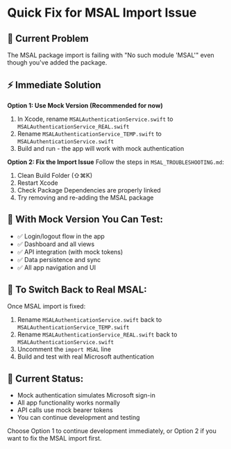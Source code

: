 # Quick Fix for MSAL Import Issue

## 🚨 Current Problem
The MSAL package import is failing with "No such module 'MSAL'" even though you've added the package.

## ⚡ Immediate Solution

**Option 1: Use Mock Version (Recommended for now)**
1. In Xcode, rename `MSALAuthenticationService.swift` to `MSALAuthenticationService_REAL.swift`
2. Rename `MSALAuthenticationService_TEMP.swift` to `MSALAuthenticationService.swift`
3. Build and run - the app will work with mock authentication

**Option 2: Fix the Import Issue**
Follow the steps in `MSAL_TROUBLESHOOTING.md`:
1. Clean Build Folder (⇧⌘K)
2. Restart Xcode
3. Check Package Dependencies are properly linked
4. Try removing and re-adding the MSAL package

## 🧪 With Mock Version You Can Test:
- ✅ Login/logout flow in the app
- ✅ Dashboard and all views
- ✅ API integration (with mock tokens)
- ✅ Data persistence and sync
- ✅ All app navigation and UI

## 🔄 To Switch Back to Real MSAL:
Once MSAL import is fixed:
1. Rename `MSALAuthenticationService.swift` back to `MSALAuthenticationService_TEMP.swift`
2. Rename `MSALAuthenticationService_REAL.swift` back to `MSALAuthenticationService.swift`
3. Uncomment the `import MSAL` line
4. Build and test with real Microsoft authentication

## 📱 Current Status:
- Mock authentication simulates Microsoft sign-in
- All app functionality works normally
- API calls use mock bearer tokens
- You can continue development and testing

Choose Option 1 to continue development immediately, or Option 2 if you want to fix the MSAL import first.
